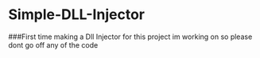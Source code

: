 # Simple-DLL-Injector

###First time making a Dll Injector for this project im working on so please dont go off any of the code
